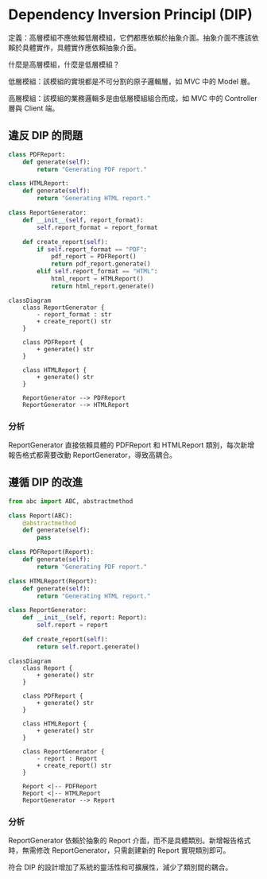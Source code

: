 # Dependency Inversion Principl (DIP)

定義：高層模組不應依賴低層模組，它們都應依賴於抽象介面。抽象介面不應該依賴於具體實作，具體實作應依賴抽象介面。

什麼是高層模組，什麼是低層模組？

低層模組：該模組的實現都是不可分割的原子邏輯層，如 MVC 中的 Model 層。

高層模組：該模組的業務邏輯多是由低層模組組合而成，如 MVC 中的 Controller 層與 Client 端。

## 違反 DIP 的問題

```python
class PDFReport:
    def generate(self):
        return "Generating PDF report."

class HTMLReport:
    def generate(self):
        return "Generating HTML report."

class ReportGenerator:
    def __init__(self, report_format):
        self.report_format = report_format

    def create_report(self):
        if self.report_format == "PDF":
            pdf_report = PDFReport()
            return pdf_report.generate()
        elif self.report_format == "HTML":
            html_report = HTMLReport()
            return html_report.generate()
```

```mermaid
classDiagram
    class ReportGenerator {
        - report_format : str
        + create_report() str
    }

    class PDFReport {
        + generate() str
    }

    class HTMLReport {
        + generate() str
    }

    ReportGenerator --> PDFReport
    ReportGenerator --> HTMLReport
```

### 分析

ReportGenerator 直接依賴具體的 PDFReport 和 HTMLReport 類別，每次新增報告格式都需要改動 ReportGenerator，導致高耦合。


## 遵循 DIP 的改進

```python
from abc import ABC, abstractmethod

class Report(ABC):
    @abstractmethod
    def generate(self):
        pass

class PDFReport(Report):
    def generate(self):
        return "Generating PDF report."

class HTMLReport(Report):
    def generate(self):
        return "Generating HTML report."

class ReportGenerator:
    def __init__(self, report: Report):
        self.report = report

    def create_report(self):
        return self.report.generate()
```

```mermaid
classDiagram
    class Report {
        + generate() str
    }

    class PDFReport {
        + generate() str
    }

    class HTMLReport {
        + generate() str
    }

    class ReportGenerator {
        - report : Report
        + create_report() str
    }

    Report <|-- PDFReport
    Report <|-- HTMLReport
    ReportGenerator --> Report
```

### 分析

ReportGenerator 依賴於抽象的 Report 介面，而不是具體類別。新增報告格式時，無需修改 ReportGenerator，只需創建新的 Report 實現類別即可。

符合 DIP 的設計增加了系統的靈活性和可擴展性，減少了類別間的耦合。